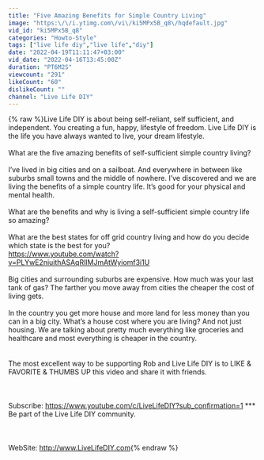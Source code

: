 ```yaml
---
title: "Five Amazing Benefits for Simple Country Living"
image: "https:\/\/i.ytimg.com\/vi\/ki5MPx5B_q8\/hqdefault.jpg"
vid_id: "ki5MPx5B_q8"
categories: "Howto-Style"
tags: ["live life diy","live life","diy"]
date: "2022-04-19T11:11:47+03:00"
vid_date: "2022-04-16T13:45:00Z"
duration: "PT6M2S"
viewcount: "291"
likeCount: "60"
dislikeCount: ""
channel: "Live Life DIY"
---
```

{% raw %}Live Life DIY is about being self-reliant, self sufficient, and independent. You creating a fun, happy, lifestyle of freedom. Live Life DIY is the life you have always wanted to live, your dream lifestyle.<br /><br />What are the five amazing benefits of self-sufficient simple country living? <br /><br />I’ve lived in big cities and on a sailboat. And everywhere in between like suburbs small towns and the middle of nowhere. I’ve discovered and we are living the benefits of a simple country life. It’s good for your physical and mental health. <br /><br />What are the benefits and why is living a self-sufficient simple country life so amazing?<br /><br />What are the best states for off grid country living and how do you decide which state is the best for you?<br /><a rel="nofollow" target="blank" href="https://www.youtube.com/watch?v=PLYwE2niuithASAqRlIMJmAtWyiomf3i1U">https://www.youtube.com/watch?v=PLYwE2niuithASAqRlIMJmAtWyiomf3i1U</a><br /><br />Big cities and surrounding suburbs are expensive. How much was your last tank of gas? The farther you move away from cities the cheaper the cost of living gets. <br /><br />In the country you get more house and more land for less money than you can in a big city. What’s a house cost where you are living? And not just housing. We are talking about pretty much everything like groceries and healthcare and most everything is cheaper in the country. <br /><br /><br />The most excellent way to be supporting Rob and Live Life DIY is to LIKE &amp; FAVORITE &amp; THUMBS UP this video and share it with friends.<br /><br /><br /><br />Subscribe:  <a rel="nofollow" target="blank" href="https://www.youtube.com/c/LiveLifeDIY?sub_confirmation=1">https://www.youtube.com/c/LiveLifeDIY?sub_confirmation=1</a>  *** Be part of the Live Life DIY community.<br /><br /><br /><br />WebSite:  <a rel="nofollow" target="blank" href="http://www.LiveLifeDIY.com">http://www.LiveLifeDIY.com</a>{% endraw %}
